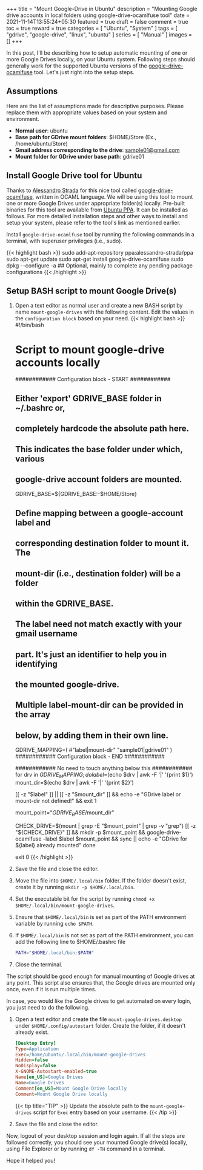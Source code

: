 +++
title = "Mount Google-Drive in Ubuntu"
description = "Mounting Google drive accounts in local folders using google-drive-ocamlfuse tool"
date = 2021-11-14T13:55:24+05:30
featured = true
draft = false
comment = true
toc = true
reward = true
categories = [
  "Ubuntu",
  "System"
]
tags = [
  "gdrive",
  "google-drive",
  "linux",
  "ubuntu"
]
series = [
  "Manual"
]
images = []
+++

<!--more-->

In this post, I'll be describing how to setup automatic mounting of one or more Google Drives locally, on your Ubuntu system.
Following steps should generally work for the supported Ubuntu versions of the [google-drive-ocamlfuse](https://github.com/astrada/google-drive-ocamlfuse)
tool. Let's just right into the setup steps.

## Assumptions

Here are the list of assumptions made for descriptive purposes. Please replace them with appropriate values based on
your system and environment.

* **Normal user**: ubuntu
* **Base path for GDrive mount folders**: $HOME/Store (Ex., /home/ubuntu/Store)
* **Gmail address corresponding to the drive**: sample01@gmail.com
* **Mount folder for GDrive under base path**: gdrive01

## Install Google Drive tool for Ubuntu

Thanks to [Alessandro Strada](https://github.com/astrada) for this nice tool called
[google-drive-ocamlfuse](https://github.com/astrada/google-drive-ocamlfuse), written in OCAML language. We will be using
this tool to mount one or more Google Drives under appropriate folder(s) locally. Pre-built
binaries for this tool are available from [Ubuntu PPA](https://launchpad.net/~alessandro-strada/+archive/ubuntu/ppa).
It can be installed as follows. For more detailed installation steps and other ways to install and setup your system,
please refer to the tool's link as mentioned earlier.

Install `google-drive-ocamlfuse` tool by running the following commands in a terminal, with superuser privileges (i.e., sudo).

{{< highlight bash >}}
sudo add-apt-repository ppa:alessandro-strada/ppa
sudo apt-get update
sudo apt-get install google-drive-ocamlfuse
sudo dpkg --configure -a ## Optional, mainly to complete any pending package configurations
{{< /highlight >}}

## Setup BASH script to mount Google Drive(s)

1. Open a text editor as normal user and create a new BASH script by name `mount-google-drives` with the following content.
   Edit the values in the `configuration block` based on your need.
    {{< highlight bash >}}
    #!/bin/bash
    # Script to mount google-drive accounts locally

    ############ Configuration block - START ############
    ## Either 'export' GDRIVE_BASE folder in ~/.bashrc or,
    ## completely hardcode the absolute path here.
    ##
    ## This indicates the base folder under which, various
    ## google-drive account folders are mounted.
    GDRIVE_BASE=${GDRIVE_BASE:-$HOME/Store}

    ## Define mapping between a google-account label and
    ## corresponding destination folder to mount it. The
    ## mount-dir (i.e., destination folder) will be a folder
    ## within the GDRIVE_BASE.
    ##
    ## The label need not match exactly with your gmail username
    ## part. It's just an identifier to help you in identifying
    ## the mounted google-drive.
    ##
    ## Multiple label-mount-dir can be provided in the array
    ## below, by adding them in their own line.
    GDRIVE_MAPPING=(
      #"label|mount-dir"
      "sample01|gdrive01"
    )
    ############ Configuration block - END ############

    ############ No need to touch anything below this ############
    for drv in $GDRIVE_MAPPING; do
      label=$(echo $drv | awk -F '|' '{print $1}')
      mount_dir=$(echo $drv | awk -F '|' '{print $2}')

      [[ -z "$label" ]] || [[ -z "$mount_dir" ]] && echo -e "GDrive label or mount-dir not defined!" && exit 1

      mount_point="$GDRIVE_BASE/$mount_dir"

      CHECK_DRIVE=$(mount | grep -E "$mount_point" | grep -v "grep")
      [[ -z "${CHECK_DRIVE}" ]] && mkdir -p $mount_point && google-drive-ocamlfuse -label $label $mount_point && sync || echo -e "GDrive for ${label} already mounted"
    done

    exit 0
    {{< /highlight >}}
2. Save the file and close the editor.
3. Move the file into `$HOME/.local/bin` folder. If the folder doesn't exist, create it by running `mkdir -p $HOME/.local/bin`.
4. Set the executable bit for the script by running `chmod +x $HOME/.local/bin/mount-google-drives`.
5. Ensure that `$HOME/.local/bin` is set as part of the PATH environment variable by running `echo $PATH`.
6. If `$HOME/.local/bin` is not set as part of the PATH environment, you can add the following line to $HOME/.bashrc file

    ```bash
    PATH="$HOME/.local/bin:$PATH"
    ```

7. Close the terminal.

The script should be good enough for manual mounting of Google drives at any point. This script also ensures that, the
Google drives are mounted only once, even if it is run multiple times.

In case, you would like the Google drives to get automated on every login, you just need to do the following.

1. Open a text editor and create the file `mount-google-drives.desktop` under `$HOME/.config/autostart` folder.
   Create the folder, if it doesn't already exist.

    ```ini
    [Desktop Entry]
    Type=Application
    Exec=/home/ubuntu/.local/bin/mount-google-drives
    Hidden=false
    NoDisplay=false
    X-GNOME-Autostart-enabled=true
    Name[en_US]=Google Drives
    Name=Google Drives
    Comment[en_US]=Mount Google Drive locally
    Comment=Mount Google Drive locally
    ```

    {{< tip title="TIP" >}}
    Update the absolute path to the `mount-google-drives` script for `Exec` entry based on your username.
    {{< /tip >}}
2. Save the file and close the editor.

Now, logout of your desktop session and login again. If all the steps are followed correctly, you should see your
mounted Google drive(s) locally, using File Explorer or by running `df -TH` command in a terminal.

Hope it helped you!

